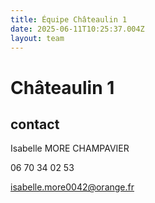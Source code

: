 ```yaml
---
title: Équipe Châteaulin 1
date: 2025-06-11T10:25:37.004Z
layout: team
---
```


# Châteaulin 1

## contact 

 Isabelle MORE CHAMPAVIER

 06 70 34 02 53

isabelle.more0042@orange.fr

